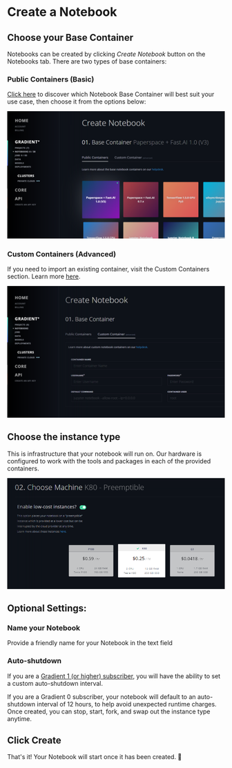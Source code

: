 # Create a Notebook

## Choose your Base Container

Notebooks can be created by clicking _Create Notebook_ button on the Notebooks tab.  There are two types of base containers:

### Public Containers \(Basic\)

[Click here](https://support.paperspace.com/hc/en-us/articles/360001597074) to discover which Notebook Base Container will best suit your use case, then choose it from the options below:

![](../.gitbook/assets/image%20%2818%29.png)

### Custom Containers \(Advanced\)

If you need to import an existing container, visit the Custom Containers section. Learn more [here](notebook-containers.md).

![](../.gitbook/assets/image%20%2819%29.png)

## Choose the instance type

This is infrastructure that your notebook will run on. Our hardware is configured to work with the tools and packages in each of the provided containers.

![](../.gitbook/assets/image%20%2813%29.png)

## Optional Settings:

### Name your Notebook

Provide a friendly name for your Notebook in the text field

### Auto-shutdown

If you are a [Gradient 1 \(or higher\) subscriber](https://support.paperspace.com/hc/en-us/articles/360002068913), you will have the ability to set a custom auto-shutdown interval. 

If you are a Gradient 0 subscriber, your notebook will default to an auto-shutdown interval of 12 hours, to help avoid unexpected runtime charges. Once created, you can stop, start, fork, and swap out the instance type anytime. 

## Click Create

That's it! Your Notebook will start once it has been created. 🚀

